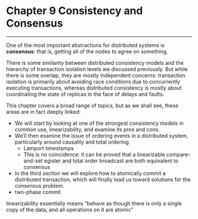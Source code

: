 # Chapter 9 Consistency and Consensus
---
One of the most important abstractions for distributed systems is **consensus**: that is, getting all of the nodes to agree on something. 

There is some similarity between distributed consistency models and the hierarchy of transaction isolation levels we discussed previously. But while there is some overlap, they are mostly independent concerns: transaction isolation is primarily about avoiding race conditions due to concurrently executing transactions, whereas distributed consistency is mostly about coordinating the state of replicas in the face of delays and faults.

This chapter covers a broad range of topics, but as we shall see, these areas are in fact deeply linked:
* We will start by looking at one of the strongest consistency models in common use, linearizability, and examine its pros and cons.
* We’ll then examine the issue of ordering events in a distributed system, particularly around causality and total ordering.
  * Lamport timestamps 
  * This is no coincidence: it can be proved that a linearizable compare-and-set egister and total order broadcast are both equivalent to consensus
* In the third section we will explore how to atomically commit a distributed transaction, which will finally lead us toward solutions for the consensus problem.
 * two-phase commit 

linearizability essentially means “behave as though there is only a single copy of the data, and all operations on it are atomic”
